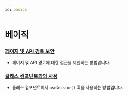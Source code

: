 ```yaml
---
id: basics
---
```

# 베이직

### [페이지 및 API 경로 보안](https://next-auth.js.org/tutorials/securing-pages-and-api-routes)

- 페이지 및 API 경로에 대한 접근을 제한하는 방법입니다.

### [클래스 컴포넌트와의 사용](https://next-auth.js.org/tutorials/usage-with-class-components)

- 클래스 컴포넌트에서 `useSession()` 훅을 사용하는 방법입니다.